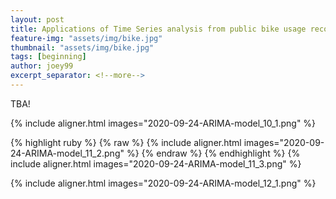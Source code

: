 ```yaml
---
layout: post
title: Applications of Time Series analysis from public bike usage records
feature-img: "assets/img/bike.jpg"
thumbnail: "assets/img/bike.jpg"
tags: [beginning]
author: joey99
excerpt_separator: <!--more-->
---
```

TBA!

<!--more-->

{% include aligner.html images="2020-09-24-ARIMA-model_10_1.png" %}

{% highlight ruby %}
{% raw %}
{% include aligner.html images="2020-09-24-ARIMA-model_11_2.png" %}
{% endraw %}
{% endhighlight %}
{% include aligner.html images="2020-09-24-ARIMA-model_11_3.png" %}


{% include aligner.html images="2020-09-24-ARIMA-model_12_1.png" %}
